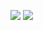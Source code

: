 [![](https://github-readme-stats.vercel.app/api?username=FakuKostasDvlpr&show_icons=true&theme=tokyonight&hide_border=true&locale=en)](https://github.com/FakuKostasDvlpr)
[![](https://github-readme-streak-stats.herokuapp.com/?user=FakuKostasDvlpr&theme=material-palenight)](https://github.com/FakuKostasDvlpr)

